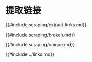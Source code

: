 # 提取链接

<!--
> [web/scraping.md](https://github.com/rust-lang-nursery/rust-cookbook/blob/master/src/web/scraping.md)
> <br />
> commit 97dabe59ae705bf6a2aaebbcd1d189ec2a83f98b - 2018.07.11
-->

{{#include scraping/extract-links.md}}

{{#include scraping/broken.md}}

{{#include scraping/unique.md}}

{{#include ../links.md}}
